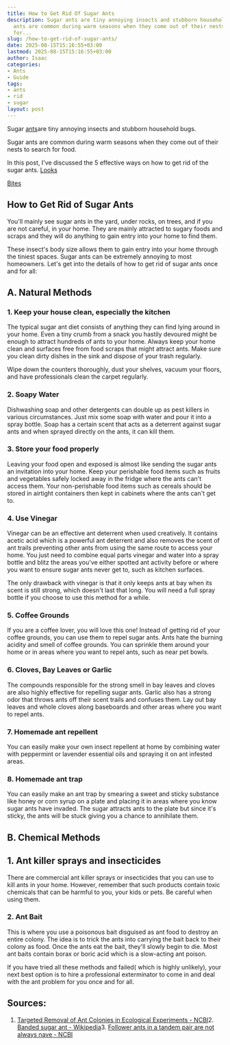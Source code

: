 ```yaml
---
title: How to Get Rid Of Sugar Ants
description: Sugar ants are tiny annoying insects and stubborn household bugs. Sugar
  ants are common during warm seasons when they come out of their nests to search
  for...
slug: /how-to-get-rid-of-sugar-ants/
date: 2025-08-15T15:16:55+03:00
lastmod: 2025-08-15T15:16:55+03:00
author: Isaac
categories:
- Ants
- Guide
tags:
- ants
- rid
- sugar
layout: post
---
```

Sugar [ants](https://pestpolicy.com/how-to-get-rid-of-ants-in-car/)are tiny annoying insects and stubborn household bugs.

Sugar ants are common during warm seasons when they come out of their nests to search for food.

In this post, I've discussed the 5 effective ways on how to get rid of the sugar ants. [Looks](https://pestpolicy.com/what-do-sugar-ants-look-like/)

[Bites](https://pestpolicy.com/do-sugar-ants-bite/)

##  How to Get Rid of Sugar Ants

You'll mainly see sugar ants in the yard, under rocks, on trees, and if you are not careful, in your home. They are mainly attracted to sugary foods and scraps and they will do anything to gain entry into your home to find them.

These insect's body size allows them to gain entry into your home through the tiniest spaces. Sugar ants can be extremely annoying to most homeowners. Let's get into the details of how to get rid of sugar ants once and for all:

##  A. Natural Methods

###  1. Keep your house clean, especially the kitchen

The typical sugar ant diet consists of anything they can find lying around in your home. Even a tiny crumb from a snack you hastily devoured might be enough to attract hundreds of ants to your home. Always keep your home clean and surfaces free from food scraps that might attract ants. Make sure you clean dirty dishes in the sink and dispose of your trash regularly.

Wipe down the counters thoroughly, dust your shelves, vacuum your floors, and have professionals clean the carpet regularly.

###  2. Soapy Water

Dishwashing soap and other detergents can double up as pest killers in various circumstances. Just mix some soap with water and pour it into a spray bottle. Soap has a certain scent that acts as a deterrent against sugar ants and when sprayed directly on the ants, it can kill them.

###  3. Store your food properly

Leaving your food open and exposed is almost like sending the sugar ants an invitation into your home. Keep your perishable food items such as fruits and vegetables safely locked away in the fridge where the ants can't access them. Your non-perishable food items such as cereals should be stored in airtight containers then kept in cabinets where the ants can't get to.

###  4. Use Vinegar

Vinegar can be an effective ant deterrent when used creatively. It contains acetic acid which is a powerful ant deterrent and also removes the scent of ant trails preventing other ants from using the same route to access your home. You just need to combine equal parts vinegar and water into a spray bottle and blitz the areas you've either spotted ant activity before or where you want to ensure sugar ants never get to, such as kitchen surfaces.

The only drawback with vinegar is that it only keeps ants at bay when its scent is still strong, which doesn't last that long. You will need a full spray bottle if you choose to use this method for a while.

###  5. Coffee Grounds

If you are a coffee lover, you will love this one! Instead of getting rid of your coffee grounds, you can use them to repel sugar ants. Ants hate the burning acidity and smell of coffee grounds. You can sprinkle them around your home or in areas where you want to repel ants, such as near pet bowls.

###  6. Cloves, Bay Leaves or Garlic

The compounds responsible for the strong smell in bay leaves and cloves are also highly effective for repelling sugar ants. Garlic also has a strong odor that throws ants off their scent trails and confuses them. Lay out bay leaves and whole cloves along baseboards and other areas where you want to repel ants.

###  7. Homemade ant repellent

You can easily make your own insect repellent at home by combining water with peppermint or lavender essential oils and spraying it on ant infested areas.

###  8. Homemade ant trap

You can easily make an ant trap by smearing a sweet and sticky substance like honey or corn syrup on a plate and placing it in areas where you know sugar ants have invaded. The sugar attracts ants to the plate but since it's sticky, the ants will be stuck giving you a chance to annihilate them.

##  B. Chemical Methods

##  1. Ant killer sprays and insecticides

There are commercial ant killer sprays or insecticides that you can use to kill ants in your home. However, remember that such products contain toxic chemicals that can be harmful to you, your kids or pets. Be careful when using them.

###  2. Ant Bait

This is where you use a poisonous bait disguised as ant food to destroy an entire colony. The idea is to trick the ants into carrying the bait back to their colony as food. Once the ants eat the bait, they'll slowly begin to die. Most ant baits contain borax or boric acid which is a slow-acting ant poison.

If you have tried all these methods and failed( which is highly unlikely), your next best option is to hire a professional exterminator to come in and deal with the ant problem for you once and for all.

##  Sources:

1. [Targeted Removal of Ant Colonies in Ecological Experiments - NCBI](https://www.ncbi.nlm.nih.gov/pmc/articles/PMC2999503/)2. [Banded sugar ant - Wikipedia](https://en.wikipedia.org/wiki/Banded_sugar_ant)3. [Follower ants in a tandem pair are not always nave - NCBI](https://www.ncbi.nlm.nih.gov/pmc/articles/PMC4448225/)
